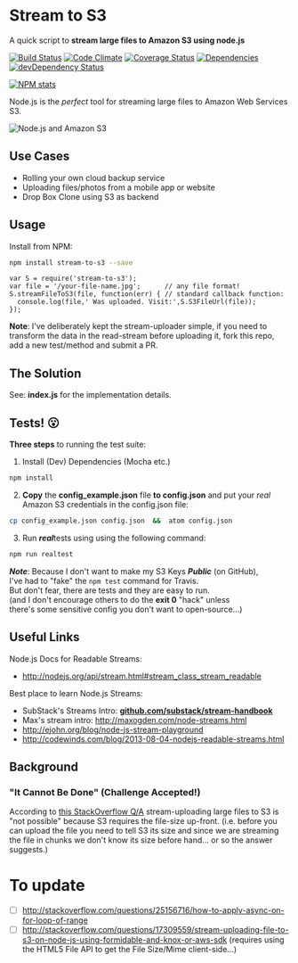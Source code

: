 Stream to S3
========================

A quick script to **stream large files to Amazon S3 using node.js**

[![Build Status](https://travis-ci.org/nelsonic/stream-to-s3.png?branch=master)](https://travis-ci.org/nelsonic/stream-to-s3)
[![Code Climate](https://codeclimate.com/github/nelsonic/stream-to-s3.png)](https://codeclimate.com/github/nelsonic/stream-to-s3)
[![Coverage Status](https://coveralls.io/repos/nelsonic/stream-to-s3/badge.png?branch=master)](https://coveralls.io/r/nelsonic/stream-to-s3?branch=master)
[![Dependencies](https://david-dm.org/nelsonic/stream-to-s3.png?theme=shields.io)](https://david-dm.org/nelsonic/stream-to-s3)
[![devDependency Status](https://david-dm.org/nelsonic/stream-to-s3/dev-status.svg)](https://david-dm.org/nelsonic/stream-to-s3#info=devDependencies)

[![NPM stats](https://nodei.co/npm/stream-to-s3.png?downloads=true)](https://www.npmjs.org/package/stream-to-s3)

Node.js is the *perfect* tool for streaming large files to Amazon Web Services S3.


![Node.js and Amazon S3](http://i.imgur.com/w1S84gJ.png)

## Use Cases

- Rolling your own cloud backup service
- Uploading files/photos from a mobile app or website
- Drop Box Clone using S3 as backend


## Usage

Install from NPM:

```sh
npm install stream-to-s3 --save
```

```
var S = require('stream-to-s3');
var file = '/your-file-name.jpg';      // any file format!
S.streamFileToS3(file, function(err) { // standard callback function:
  console.log(file,' Was uploaded. Visit:',S.S3FileUrl(file));
});
```

**Note**: I've deliberately kept the stream-uploader simple,
if you need to transform the data in the read-stream before
uploading it, fork this repo, add a new test/method and submit a PR.

## The Solution

See: **index.js** for the implementation details.

## Tests! :open_mouth:

**Three steps** to running the test suite:

1. Install (Dev) Dependencies (Mocha etc.) <br/>
```sh
npm install
```

2. **Copy** the **config_example.json** file **to config.json**
and put your *real* Amazon S3 credentials in the config.json file:
```sh
cp config_example.json config.json  &&  atom config.json
```

3. Run ***real***tests using using the following command:
```sh
npm run realtest
```


***Note***: Because I don't want to make my S3 Keys ***Public***
(on GitHub), <br />
I've had to "fake" the `npm test` command for Travis.<br/>
But don't fear, there are tests and they are easy to run. <br/>
(and I don't encourage others to do the **exit 0** "hack" unless <br />
there's some sensitive config you don't want to open-source...)

## Useful Links

Node.js Docs for Readable Streams:
- http://nodejs.org/api/stream.html#stream_class_stream_readable

Best place to learn Node.js Streams:
- SubStack's Streams Intro: [**github.com/substack/stream-handbook**](http://github.com/substack/stream-handbook)
- Max's stream intro: http://maxogden.com/node-streams.html
- http://ejohn.org/blog/node-js-stream-playground
- http://codewinds.com/blog/2013-08-04-nodejs-readable-streams.html


## Background

### "It Cannot Be Done" (Challenge Accepted!)

According to
[this StackOverflow Q/A](http://stackoverflow.com/a/17326079/1148249)
stream-uploading large files to S3
is "not possible" because S3 requires the file-size up-front.
(i.e. before you can upload the file you need to tell S3 its size
  and since we are streaming the file in chunks we don't know
  its size before hand... or so the answer suggests.)


# To update
- [ ] http://stackoverflow.com/questions/25156716/how-to-apply-async-on-for-loop-of-range
- [ ] http://stackoverflow.com/questions/17309559/stream-uploading-file-to-s3-on-node-js-using-formidable-and-knox-or-aws-sdk
(requires using the HTML5 File API to get the File Size/Mime client-side...)
